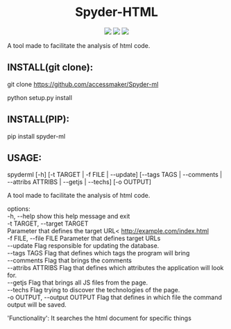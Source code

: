 <h1 align="center">Spyder-HTML</h1>

<p align="center">
<img src="http://img.shields.io/static/v1?label=STATUS&message=EM%20DESENVOLVIMENTO&color=GREEN&style=for-the-badge"/>
<img src="http://img.shields.io/static/v1?label=VERSION&message=1.1.0&color=blue&style=for-the-badge"/>
<img src="https://img.shields.io/github/license/accessmaker/Spyder-ml?style=for-the-badge"/>
</p>


A tool made to facilitate the analysis of html code.

<h2>INSTALL(git clone):</h2>

git clone https://github.com/accessmaker/Spyder-ml

python setup.py install


<h2>INSTALL(PIP):</h2>


pip install spyder-ml


<h2>USAGE:</h2>

spyderml [-h] [-t TARGET | -f FILE | --update]
         [--tags TAGS | --comments | --attribs ATTRIBS | --getjs | --techs]
         [-o OUTPUT]

A tool made to facilitate the analysis of html code.

options:<br>
  -h, --help            show this help message and exit<br>
  -t TARGET, --target TARGET<br>
                        Parameter that defines the target URL<
                        http://example.com/index.html <br>
  -f FILE, --file FILE  Parameter that defines target URLs<br>
  --update              Flag responsible for updating the database.<br>
  --tags TAGS           Flag that defines which tags the program will bring<br>
  --comments            Flag that brings the comments<br>
  --attribs ATTRIBS     Flag that defines which attributes the application
                        will look for.<br>
  --getjs               Flag that brings all JS files from the page.<br>
  --techs               Flag trying to discover the technologies of the page.<br>
  -o OUTPUT, --output OUTPUT
                        Flag that defines in which file the command output
                        will be saved.<br>

'Functionality': It searches the html document for specific things